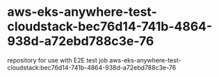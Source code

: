 # aws-eks-anywhere-test-cloudstack-bec76d14-741b-4864-938d-a72ebd788c3e-76
repository for use with E2E test job aws-eks-anywhere-test-cloudstack:bec76d14-741b-4864-938d-a72ebd788c3e-76
